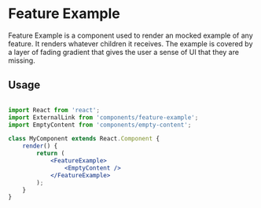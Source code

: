 Feature Example
=======

Feature Example is a component used to render an mocked example of any feature. It renders whatever children it receives. The example is covered by a layer of fading gradient that gives the user a sense of UI that they are missing.

## Usage

```jsx

import React from 'react';
import ExternalLink from 'components/feature-example';
import EmptyContent from 'components/empty-content';

class MyComponent extends React.Component {
	render() {
		return (
			<FeatureExample>
				<EmptyContent />
			</FeatureExample>
		);
	}
}
```
